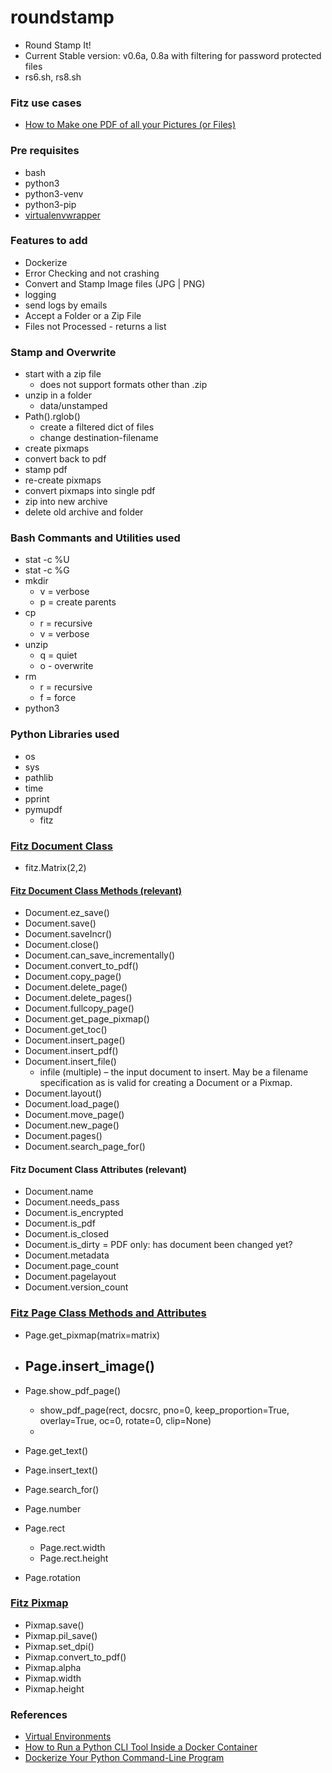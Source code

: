 # roundstamp
- Round Stamp It!
- Current Stable version: v0.6a, 0.8a with filtering for password protected files
- rs6.sh, rs8.sh


### Fitz use cases
- [How to Make one PDF of all your Pictures (or Files)](https://pymupdf.readthedocs.io/en/latest/recipes-images.html#how-to-make-one-pdf-of-all-your-pictures-or-files)

### Pre requisites
- bash
- python3
- python3-venv
- python3-pip
- [virtualenvwrapper](https://pypi.org/project/virtualenvwrapper/)


### Features to add
- Dockerize
- Error Checking and not crashing
- Convert and Stamp Image files (JPG | PNG)
- logging
- send logs by emails
- Accept a Folder or a Zip File
- Files not Processed - returns a list


### Stamp and Overwrite
- start with a zip file
    - does not support formats other than .zip
- unzip in a folder
    - data/unstamped
- Path().rglob()
    - create a filtered dict of files
    - change destination-filename
- create pixmaps
- convert back to pdf
- stamp pdf
- re-create pixmaps
- convert pixmaps into single pdf
- zip into new archive
- delete old archive and folder


### Bash Commants and Utilities used
- stat -c %U
- stat -c %G
- mkdir
    - v = verbose
    - p = create parents
- cp
    - r = recursive
    - v = verbose
- unzip
    - q = quiet
    - o - overwrite
- rm
    - r = recursive
    - f = force
- python3

### Python Libraries used
- os
- sys
- pathlib
- time
- pprint
- pymupdf
    - fitz

### [Fitz Document Class](https://pymupdf.readthedocs.io/en/latest/document.html)
- fitz.Matrix(2,2)

#### [Fitz Document Class Methods (relevant)](https://pymupdf.readthedocs.io/en/latest/document.html)
- Document.ez_save()
- Document.save()
- Document.saveIncr()
- Document.close()
- Document.can_save_incrementally()
- Document.convert_to_pdf()
- Document.copy_page()
- Document.delete_page()
- Document.delete_pages()
- Document.fullcopy_page()
- Document.get_page_pixmap()
- Document.get_toc()
- Document.insert_page()
- Document.insert_pdf()
- Document.insert_file()
    - infile (multiple) – the input document to insert. May be a filename specification as is valid for creating a Document or a Pixmap.
- Document.layout()
- Document.load_page()
- Document.move_page()
- Document.new_page()
- Document.pages()
- Document.search_page_for()

#### Fitz Document Class Attributes (relevant)
- Document.name
- Document.needs_pass
- Document.is_encrypted
- Document.is_pdf
- Document.is_closed
- Document.is_dirty = PDF only: has document been changed yet?
- Document.metadata
- Document.page_count
- Document.pagelayout
- Document.version_count


### [Fitz Page Class Methods and Attributes](https://pymupdf.readthedocs.io/en/latest/page.html)

- Page.get_pixmap(matrix=matrix)
- Page.insert_image()
    - 
- Page.show_pdf_page()
    - show_pdf_page(rect, docsrc, pno=0, keep_proportion=True, overlay=True, oc=0, rotate=0, clip=None)
    - 
- Page.get_text()
- Page.insert_text()
- Page.search_for()


- Page.number
- Page.rect
    - Page.rect.width
    - Page.rect.height
- Page.rotation

### [Fitz Pixmap](https://pymupdf.readthedocs.io/en/latest/pixmap.html)

- Pixmap.save()
- Pixmap.pil_save()
- Pixmap.set_dpi()
- Pixmap.convert_to_pdf()
- Pixmap.alpha
- Pixmap.width
- Pixmap.height


### References
- [Virtual Environments](https://ioflood.com/blog/python-activate-venv/)
- [How to Run a Python CLI Tool Inside a Docker Container](https://dteslya.engineer/blog/2022/07/14/how-to-run-a-python-cli-tool-inside-a-docker-container/)
- [Dockerize Your Python Command-Line Program](https://medium.com/swlh/dockerize-your-python-command-line-program-6a273f5c5544)